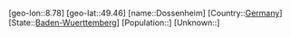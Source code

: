 ﻿---
location: [49.46,8.78]
type: City
tags:
- geo/City


SpocWebEntityId: 29857
isDeleted: false
confidential: public

---
[geo-lon::8.78]
[geo-lat::49.46]
[name::Dossenheim]
[Country::[Germany](geo/Continent/Europe/Germany.md)]
[State::[Baden-Wuerttemberg](geo/Continent/Europe/Germany/Baden-Wuerttemberg.md)]
[Population::]
[Unknown::]

